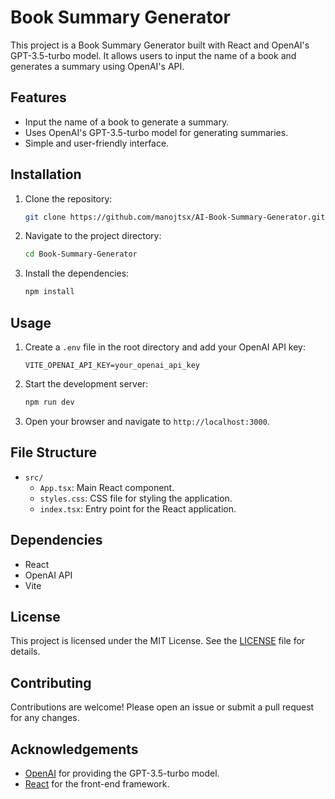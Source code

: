 # Book Summary Generator

This project is a Book Summary Generator built with React and OpenAI's GPT-3.5-turbo model. It allows users to input the name of a book and generates a summary using OpenAI's API.

## Features

- Input the name of a book to generate a summary.
- Uses OpenAI's GPT-3.5-turbo model for generating summaries.
- Simple and user-friendly interface.

## Installation

1. Clone the repository:
	```sh
	git clone https://github.com/manojtsx/AI-Book-Summary-Generator.git
	```
2. Navigate to the project directory:
	```sh
	cd Book-Summary-Generator
	```
3. Install the dependencies:
	```sh
	npm install
	```

## Usage

1. Create a `.env` file in the root directory and add your OpenAI API key:
	```env
	VITE_OPENAI_API_KEY=your_openai_api_key
	```
2. Start the development server:
	```sh
	npm run dev
	```
3. Open your browser and navigate to `http://localhost:3000`.

## File Structure

- `src/`
  - `App.tsx`: Main React component.
  - `styles.css`: CSS file for styling the application.
  - `index.tsx`: Entry point for the React application.

## Dependencies

- React
- OpenAI API
- Vite

## License

This project is licensed under the MIT License. See the [LICENSE](LICENSE) file for details.

## Contributing

Contributions are welcome! Please open an issue or submit a pull request for any changes.

## Acknowledgements

- [OpenAI](https://openai.com/) for providing the GPT-3.5-turbo model.
- [React](https://reactjs.org/) for the front-end framework.
